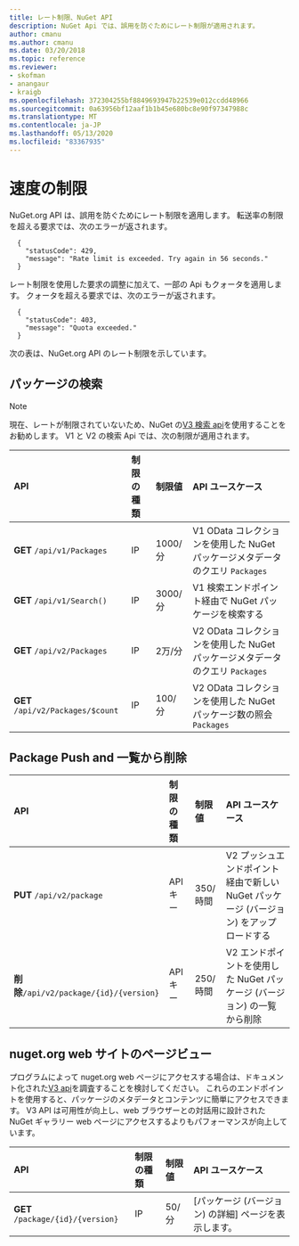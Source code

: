 ```yaml
---
title: レート制限、NuGet API
description: NuGet Api では、誤用を防ぐためにレート制限が適用されます。
author: cmanu
ms.author: cmanu
ms.date: 03/20/2018
ms.topic: reference
ms.reviewer:
- skofman
- anangaur
- kraigb
ms.openlocfilehash: 372304255bf8849693947b22539e012ccdd48966
ms.sourcegitcommit: 0a63956bf12aaf1b1b45e680bc8e90f97347988c
ms.translationtype: MT
ms.contentlocale: ja-JP
ms.lasthandoff: 05/13/2020
ms.locfileid: "83367935"
---
```

# <a name="rate-limits"></a>速度の制限

NuGet.org API は、誤用を防ぐためにレート制限を適用します。 転送率の制限を超える要求では、次のエラーが返されます。 

  ~~~
    {
      "statusCode": 429,
      "message": "Rate limit is exceeded. Try again in 56 seconds."
    }
  ~~~

レート制限を使用した要求の調整に加えて、一部の Api もクォータを適用します。 クォータを超える要求では、次のエラーが返されます。

  ~~~
    {
      "statusCode": 403,
      "message": "Quota exceeded."
    }
  ~~~

次の表は、NuGet.org API のレート制限を示しています。

## <a name="package-search"></a>パッケージの検索

> [!Note]
> 現在、レートが制限されていないため、NuGet の[V3 検索 api](search-query-service-resource.md)を使用することをお勧めします。 V1 と V2 の検索 Api では、次の制限が適用されます。

| API | 制限の種類 | 制限値 | API ユースケース |
|:---|:---|:---|:---|
**GET** `/api/v1/Packages` | IP | 1000/分 | V1 OData コレクションを使用した NuGet パッケージメタデータのクエリ `Packages` |
**GET** `/api/v1/Search()` | IP | 3000/分 | V1 検索エンドポイント経由で NuGet パッケージを検索する | 
**GET** `/api/v2/Packages` | IP | 2万/分 | V2 OData コレクションを使用した NuGet パッケージメタデータのクエリ `Packages` | 
**GET** `/api/v2/Packages/$count` | IP | 100/分 | V2 OData コレクションを使用した NuGet パッケージ数の照会 `Packages` | 

## <a name="package-push-and-unlist"></a>Package Push and 一覧から削除

| API | 制限の種類 | 制限値 | API ユースケース | 
|:---|:---|:---|:--- |
**PUT** `/api/v2/package` | API キー | 350/時間 | V2 プッシュエンドポイント経由で新しい NuGet パッケージ (バージョン) をアップロードする 
**削除**`/api/v2/package/{id}/{version}` | API キー | 250/時間 | V2 エンドポイントを使用した NuGet パッケージ (バージョン) の一覧から削除 

## <a name="nugetorg-website-page-views"></a>nuget.org web サイトのページビュー

プログラムによって nuget.org web ページにアクセスする場合は、ドキュメント化された[V3 api](overview.md)を調査することを検討してください。 これらのエンドポイントを使用すると、パッケージのメタデータとコンテンツに簡単にアクセスできます。 V3 API は可用性が向上し、web ブラウザーとの対話用に設計された NuGet ギャラリー web ページにアクセスするよりもパフォーマンスが向上しています。

| API | 制限の種類 | 制限値 | API ユースケース | 
|:---|:---|:---|:--- |
**GET** `/package/{id}/{version}` | IP | 50/分 | [パッケージ (バージョン) の詳細] ページを表示します。 
